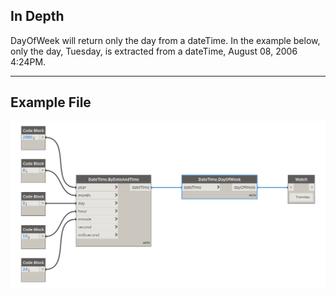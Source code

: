 ## In Depth
DayOfWeek will return only the day from a dateTime. In the example below, only the day, Tuesday, is extracted from a dateTime, August 08, 2006 4:24PM.
___
## Example File

![DayOfWeek](./DSCore.DateTime.DayOfWeek_img.jpg)

